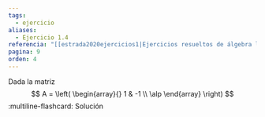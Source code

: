 ```yaml
---
tags:
  - ejercicio
aliases:
  - Ejercicio 1.4
referencia: "[[estrada2020ejercicios1|Ejercicios resueltos de álgebra lineal. Volumen I]]"
pagina: 9
orden: 4
---
```

Dada la matriz
$$
A = \left(
\begin{array}{}
1 & -1 \\
\alp
\end{array}
\right)
$$
:multiline-flashcard:
Solución
